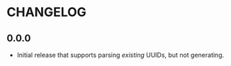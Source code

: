 # CHANGELOG

## 0.0.0

- Initial release that supports parsing _existing_ UUIDs, but not generating.
